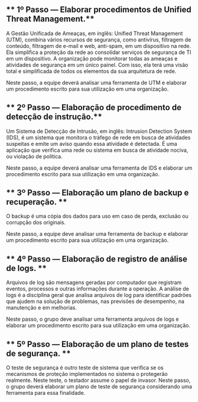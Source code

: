 ## ** 1º Passo — Elaborar procedimentos de Unified Threat Management.**

A Gestão Unificada de Ameaças, em inglês: Unified Threat Management (UTM), combina vários recursos de segurança, como antivírus, filtragem de conteúdo, filtragem de e-mail e web, anti-spam, em um dispositivo na rede. Ela simplifica a proteção da rede ao consolidar serviços de segurança de TI em um dispositivo. A organização pode monitorar todas as ameaças e atividades de segurança em um único painel. Com isso, ela terá uma visão total e simplificada de todos os elementos da sua arquitetura de rede.

Neste passo, a equipe deverá analisar uma ferramenta de UTM e elaborar um procedimento escrito para sua utilização em uma organização.

## ** 2º Passo — Elaboração de procedimento de detecção de instrução.**

Um Sistema de Detecção de Intrusão, em inglês: Intrusion Detection System (IDS), é um sistema que monitora o tráfego de rede em busca de atividades suspeitas e emite um aviso quando essa atividade é detectada. É uma aplicação que verifica uma rede ou sistema em busca de atividade nociva, ou violação de política.

Neste passo, a equipe deverá analisar uma ferramenta de IDS e elaborar um procedimento escrito para sua utilização em uma organização.

## ** 3º Passo — Elaboração um plano de backup e recuperação. **

O backup é uma cópia dos dados para uso em caso de perda, exclusão ou corrupção dos originais.

Neste passo, a equipe deve analisar uma ferramenta de backup e elaborar um procedimento escrito para sua utilização em uma organização.

## ** 4º Passo — Elaboração de registro de análise de logs. **

Arquivos de log são mensagens geradas por computador que registram eventos, processos e outras informações durante a operação. A análise de logs é a disciplina geral que analisa arquivos de log para identificar padrões que ajudem na solução de problemas, nas previsões de desempenho, na manutenção e em melhorias. 

Neste passo, o grupo deve analisar uma ferramenta arquivos de logs e elaborar um procedimento escrito para sua utilização em uma organização.

## ** 5º Passo — Elaboração de um plano de testes de segurança. **
O teste de segurança é outro teste de sistema que verifica se os mecanismos de proteção implementados no sistema o protegerão realmente. Neste teste, o testador assume o papel de invasor.
Neste passo, o grupo deverá elaborar um plano de teste de segurança considerando uma ferramenta para essa finalidade.
